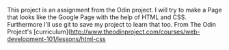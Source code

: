 This project is an assignment from the Odin project. I will try to make a Page that looks like the Google Page with the help of HTML and CSS. Furthermore I'll use git to save my project to learn that too.
From The Odin Project's [curriculum](http://www.theodinproject.com/courses/web-development-101/lessons/html-css
